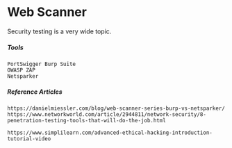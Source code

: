 # Web Scanner

Security testing is a very wide topic.

##### Tools

```
PortSwigger Burp Suite
OWASP ZAP
Netsparker
```

##### Reference Articles

```
https://danielmiessler.com/blog/web-scanner-series-burp-vs-netsparker/
https://www.networkworld.com/article/2944811/network-security/8-penetration-testing-tools-that-will-do-the-job.html

https://www.simplilearn.com/advanced-ethical-hacking-introduction-tutorial-video
```



